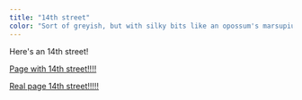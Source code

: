 ```yaml
---
title: "14th street"
color: "Sort of greyish, but with silky bits like an opossum's marsupium"
---
```


Here's an 14th street! 

[Page with 14th street!!!!]()

[Real page 14th street!!!!!](https://www.washingtonpost.com/local/yes-14th-street-may-be-better-these-days-but-something-vital-is-missing/2015/07/21/f144a65c-2fce-11e5-8f36-18d1d501920d_story.html?utm_term=.f45db1eba278)

